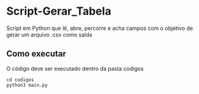 # Script-Gerar_Tabela
Script em Python que lê, abre, percorre e acha campos com o objetivo de gerar um arquivo .csv como saída

## Como executar
O código deve ser executado dentro da pasta codigos

    cd codigos
    python3 main.py
